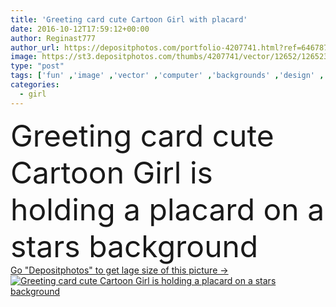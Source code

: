 ```yaml
---
title: 'Greeting card cute Cartoon Girl with placard'
date: 2016-10-12T17:59:12+00:00
author: Reginast777
author_url: https://depositphotos.com/portfolio-4207741.html?ref=64678756
image: https://st3.depositphotos.com/thumbs/4207741/vector/12652/126523326/api_thumb_450.jpg?forcejpeg=true
type: "post"
tags: ['fun' ,'image' ,'vector' ,'computer' ,'backgrounds' ,'design' ,'painting' ,'small' ,'beautiful' ,'birthday' ,'bow' ,'day' ,'greeting' ,'valentine' ,'art' ,'girl' ,'smiling' ,'people' ,'happiness' ,'cheerful' ,'cute' ,'child' ,'card' ,'childhood' ,'toy' ,'banner' ,'pink' ,'letter' ,'drawing' ,'placard' ,'luck' ,'stars' ,'baby' ,'postcard' ,'illustrations' ,'valentines' ,'Holidays' ,'mammals' ,'hearts' ,'celebrations' ,'cartoons' ,'mothers' ]
categories: 
  - girl
---
```

<div aling="center">
            <font size="60"> Greeting card cute Cartoon Girl is holding a placard on a stars background</font>   
</div>
<div>
    <a href='https://depositphotos.com/126523326/stock-illustration-greeting-card-cute-cartoon-girl.html?ref=64678756' target=_blank > Go "Depositphotos" to get lage size of this picture ->
        <img href='https://depositphotos.com/126523326/stock-illustration-greeting-card-cute-cartoon-girl.html?ref=64678756' src='https://st3.depositphotos.com/4207741/12652/v/950/depositphotos_126523326-stock-illustration-greeting-card-cute-cartoon-girl.jpg?forcejpeg=true' alt='Greeting card cute Cartoon Girl is holding a placard on a stars background' >
    </a>
</div>
